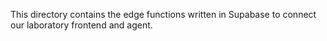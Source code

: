 This directory contains the edge functions written in Supabase to connect our laboratory frontend and agent.